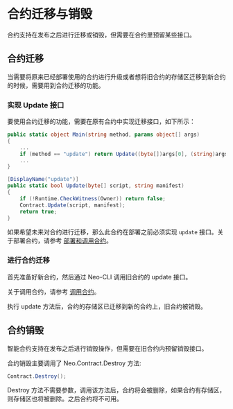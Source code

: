 # 合约迁移与销毁

合约支持在发布之后进行迁移或销毁，但需要在合约里预留某些接口。

## 合约迁移

当需要将原来已经部署使用的合约进行升级或者想将旧合约的存储区迁移到新合约的时候，需要用到合约迁移的功能。

### 实现 Update 接口
要使用合约迁移的功能，需要在原有合约中实现迁移接口，如下所示：

```c#
public static object Main(string method, params object[] args)
{
    ...
    if (method == "update") return Update((byte[])args[0], (string)args[1]);
    ...
}

[DisplayName("update")]
public static bool Update(byte[] script, string manifest)
{
    if (!Runtime.CheckWitness(Owner)) return false;
    Contract.Update(script, manifest);
    return true;
}
```

如果希望未来对合约进行迁移，那么此合约在部署之前必须实现 `update` 接口。关于部署合约，请参考 [部署和调用合约](../deploy/deploy.md)。

### 进行合约迁移
首先准备好新合约，然后通过 Neo-CLI 调用旧合约的 update 接口。

关于调用合约，请参考 [调用合约](../deploy/invoke.md)。

执行 update 方法后，合约的存储区已迁移到新的合约上，旧合约被销毁。

## 合约销毁

智能合约支持在发布之后进行销毁操作，但需要在旧合约内预留销毁接口。

合约销毁主要调用了 Neo.Contract.Destroy 方法:

```c#
Contract.Destroy();
```

Destroy 方法不需要参数，调用该方法后，合约将会被删除，如果合约有存储区，则存储区也将被删除。之后合约将不可用。

